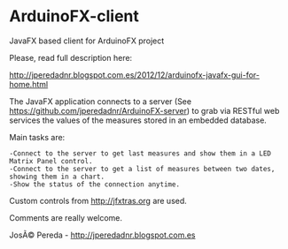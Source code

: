 ArduinoFX-client
================

JavaFX based client for ArduinoFX project

Please, read full description here:

http://jperedadnr.blogspot.com.es/2012/12/arduinofx-javafx-gui-for-home.html


The JavaFX application connects to a server (See https://github.com/jperedadnr/ArduinoFX-server) to grab via RESTful
web services the values of the measures stored in an embedded database.

Main tasks are:

    -Connect to the server to get last measures and show them in a LED Matrix Panel control.
    -Connect to the server to get a list of measures between two dates, showing them in a chart. 
    -Show the status of the connection anytime.

Custom controls from http://jfxtras.org are used.

Comments are really welcome.

JosÃ© Pereda - http://jperedadnr.blogspot.com.es